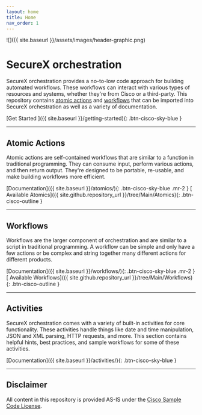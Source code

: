 ```yaml
---
layout: home
title: Home
nav_order: 1
---
```


![]({{ site.baseurl }}/assets/images/header-graphic.png)

# SecureX orchestration
SecureX orchestration provides a no-to-low code approach for building automated workflows. These workflows can interact with various types of resources and systems, whether they're from Cisco or a third-party. This repository contains [atomic actions](#atomic-actions) and [workflows](#workflows) that can be imported into SecureX orchestration as well as a variety of documentation.

[Get Started <i class="fa fa-arrow-right ml-1"></i>]({{ site.baseurl }}/getting-started){: .btn-cisco-sky-blue }

---

## Atomic Actions
Atomic actions are self-contained workflows that are similar to a function in traditional programming. They can consume input, perform various actions, and then return output. They're designed to be portable, re-usable, and make building workflows more efficient.

[Documentation]({{ site.baseurl }}/atomics/){: .btn-cisco-sky-blue .mr-2 } [<i class="fab fa-github mr-1"></i> Available Atomics]({{ site.github.repository_url }}/tree/Main/Atomics){: .btn-cisco-outline }

---

## Workflows
Workflows are the larger component of orchestration and are similar to a script in traditional programming. A workflow can be simple and only have a few actions or be complex and string together many different actions for different products.

[Documentation]({{ site.baseurl }}/workflows/){: .btn-cisco-sky-blue .mr-2 } [<i class="fab fa-github mr-1"></i> Available Workflows]({{ site.github.repository_url }}/tree/Main/Workflows){: .btn-cisco-outline }

---

## Activities
SecureX orchestration comes with a variety of built-in activities for core functionality. These activities handle things like date and time manipulation, JSON and XML parsing, HTTP requests, and more. This section contains helpful hints, best practices, and sample workflows for some of these activities.

[Documentation]({{ site.baseurl }}/activities/){: .btn-cisco-sky-blue }

---

## Disclaimer
All content in this repository is provided AS-IS under the [Cisco Sample Code License](https://github.com/CiscoSecurity/sxo-05-security-workflows/blob/Main/LICENSE.md).
